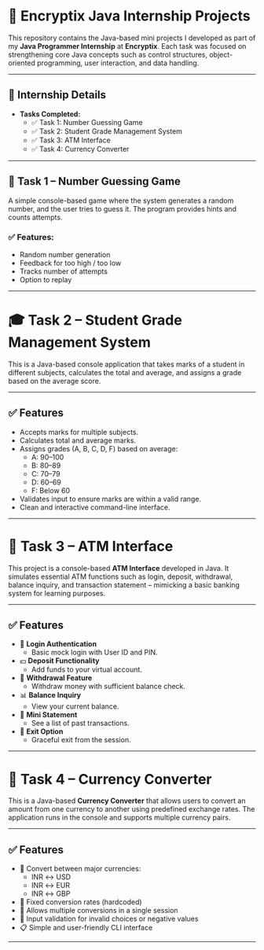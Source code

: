 # 🔐 Encryptix Java Internship Projects

This repository contains the Java-based mini projects I developed as part of my **Java Programmer Internship** at **Encryptix**. Each task was focused on strengthening core Java concepts such as control structures, object-oriented programming, user interaction, and data handling.

---

## 📌 Internship Details


- **Tasks Completed:**
  - ✅ Task 1: Number Guessing Game  
  - ✅ Task 2: Student Grade Management System  
  - ✅ Task 3: ATM Interface  
  - ✅ Task 4: Currency Converter

---

## 🔢 Task 1 – Number Guessing Game

A simple console-based game where the system generates a random number, and the user tries to guess it. The program provides hints and counts attempts.

### ✅ Features:
- Random number generation
- Feedback for too high / too low
- Tracks number of attempts
- Option to replay

---
# 🎓 Task 2 – Student Grade Management System

This is a Java-based console application that takes marks of a student in different subjects, calculates the total and average, and assigns a grade based on the average score.

---

## ✅ Features

- Accepts marks for multiple subjects.
- Calculates total and average marks.
- Assigns grades (A, B, C, D, F) based on average:
  - A: 90–100
  - B: 80–89
  - C: 70–79
  - D: 60–69
  - F: Below 60
- Validates input to ensure marks are within a valid range.
- Clean and interactive command-line interface.

---

# 🏦 Task 3 – ATM Interface

This project is a console-based **ATM Interface** developed in Java. It simulates essential ATM functions such as login, deposit, withdrawal, balance inquiry, and transaction statement – mimicking a basic banking system for learning purposes.

---

## ✅ Features

- 🔐 **Login Authentication**
  - Basic mock login with User ID and PIN.
- 💵 **Deposit Functionality**
  - Add funds to your virtual account.
- 🏧 **Withdrawal Feature**
  - Withdraw money with sufficient balance check.
- 📊 **Balance Inquiry**
  - View your current balance.
- 🧾 **Mini Statement**
  - See a list of past transactions.
- 🚪 **Exit Option**
  - Graceful exit from the session.

---

# 💱 Task 4 – Currency Converter

This is a Java-based **Currency Converter** that allows users to convert an amount from one currency to another using predefined exchange rates. The application runs in the console and supports multiple currency pairs.

---

## ✅ Features

- 🔄 Convert between major currencies:
  - INR ↔ USD
  - INR ↔ EUR
  - INR ↔ GBP
- 💱 Fixed conversion rates (hardcoded)
- 🔁 Allows multiple conversions in a single session
- 🚫 Input validation for invalid choices or negative values
- 📋 Simple and user-friendly CLI interface

---








